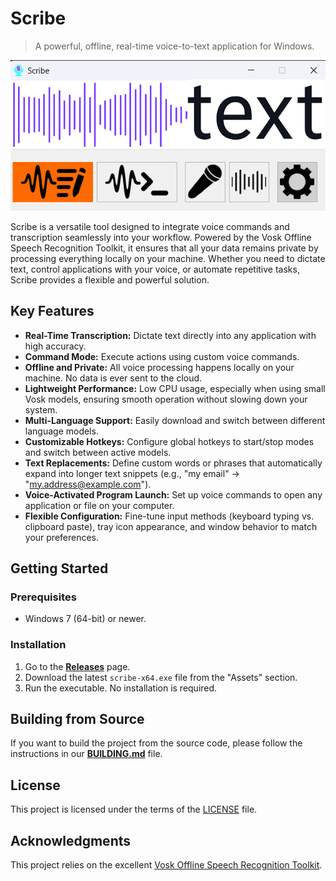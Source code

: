 # Scribe

> A powerful, offline, real-time voice-to-text application for Windows.

![Scribe Main Window](docs/images/main_window_feature.png)

Scribe is a versatile tool designed to integrate voice commands and transcription seamlessly into your workflow. Powered by the Vosk Offline Speech Recognition Toolkit, it ensures that all your data remains private by processing everything locally on your machine. Whether you need to dictate text, control applications with your voice, or automate repetitive tasks, Scribe provides a flexible and powerful solution.

## Key Features

*   **Real-Time Transcription:** Dictate text directly into any application with high accuracy.
*   **Command Mode:** Execute actions using custom voice commands.
*   **Offline and Private:** All voice processing happens locally on your machine. No data is ever sent to the cloud.
*   **Lightweight Performance:** Low CPU usage, especially when using small Vosk models, ensuring smooth operation without slowing down your system.
*   **Multi-Language Support:** Easily download and switch between different language models.
*   **Customizable Hotkeys:** Configure global hotkeys to start/stop modes and switch between active models.
*   **Text Replacements:** Define custom words or phrases that automatically expand into longer text snippets (e.g., "my email" -> "my.address@example.com").
*   **Voice-Activated Program Launch:** Set up voice commands to open any application or file on your computer.
*   **Flexible Configuration:** Fine-tune input methods (keyboard typing vs. clipboard paste), tray icon appearance, and window behavior to match your preferences.

## Getting Started

### Prerequisites

*   Windows 7 (64-bit) or newer.

### Installation

1.  Go to the [**Releases**](https://github.com/AIgrator/Scribe/releases) page.
2.  Download the latest `scribe-x64.exe` file from the "Assets" section.
3.  Run the executable. No installation is required.

## Building from Source

If you want to build the project from the source code, please follow the instructions in our [**BUILDING.md**](BUILDING.md) file.

## License

This project is licensed under the terms of the [LICENSE](LICENSE) file.

## Acknowledgments

This project relies on the excellent [Vosk Offline Speech Recognition Toolkit](https://alphacephei.com/vosk/).
